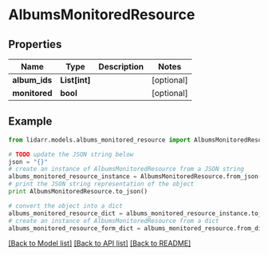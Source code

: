 # AlbumsMonitoredResource


## Properties

Name | Type | Description | Notes
------------ | ------------- | ------------- | -------------
**album_ids** | **List[int]** |  | [optional] 
**monitored** | **bool** |  | [optional] 

## Example

```python
from lidarr.models.albums_monitored_resource import AlbumsMonitoredResource

# TODO update the JSON string below
json = "{}"
# create an instance of AlbumsMonitoredResource from a JSON string
albums_monitored_resource_instance = AlbumsMonitoredResource.from_json(json)
# print the JSON string representation of the object
print AlbumsMonitoredResource.to_json()

# convert the object into a dict
albums_monitored_resource_dict = albums_monitored_resource_instance.to_dict()
# create an instance of AlbumsMonitoredResource from a dict
albums_monitored_resource_form_dict = albums_monitored_resource.from_dict(albums_monitored_resource_dict)
```
[[Back to Model list]](../README.md#documentation-for-models) [[Back to API list]](../README.md#documentation-for-api-endpoints) [[Back to README]](../README.md)


